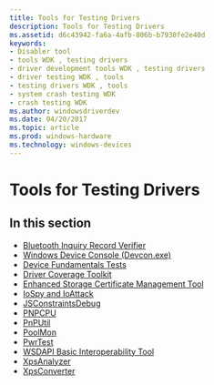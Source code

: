 ```yaml
---
title: Tools for Testing Drivers
description: Tools for Testing Drivers
ms.assetid: d6c43942-fa6a-4afb-806b-b7930fe2e40d
keywords:
- Disabler tool
- tools WDK , testing drivers
- driver development tools WDK , testing drivers
- driver testing WDK , tools
- testing drivers WDK , tools
- system crash testing WDK
- crash testing WDK
ms.author: windowsdriverdev
ms.date: 04/20/2017
ms.topic: article
ms.prod: windows-hardware
ms.technology: windows-devices
---
```


# Tools for Testing Drivers


## <span id="in_this_section"></span>In this section


-   [Bluetooth Inquiry Record Verifier](bluetooth-inquiry-record-verifier.md)
-   [Windows Device Console (Devcon.exe)](devcon.md)
-   [Device Fundamentals Tests](device-fundamentals-tests.md)
-   [Driver Coverage Toolkit](driver-coverage-toolkit.md)
-   [Enhanced Storage Certificate Management Tool](enhanced-storage-certificate-management-tool.md)
-   [IoSpy and IoAttack](iospy-and-ioattack.md)
-   [JSConstraintsDebug](jsconstraintsdebug.md)
-   [PNPCPU](pnpcpu.md)
-   [PnPUtil](pnputil.md)
-   [PoolMon](poolmon.md)
-   [PwrTest](pwrtest.md)
-   [WSDAPI Basic Interoperability Tool](wsdapi-basic-interoperability-tool.md)
-   [XpsAnalyzer](xpsanalyzer.md)
-   [XpsConverter](xpsconverter.md)

 

 





